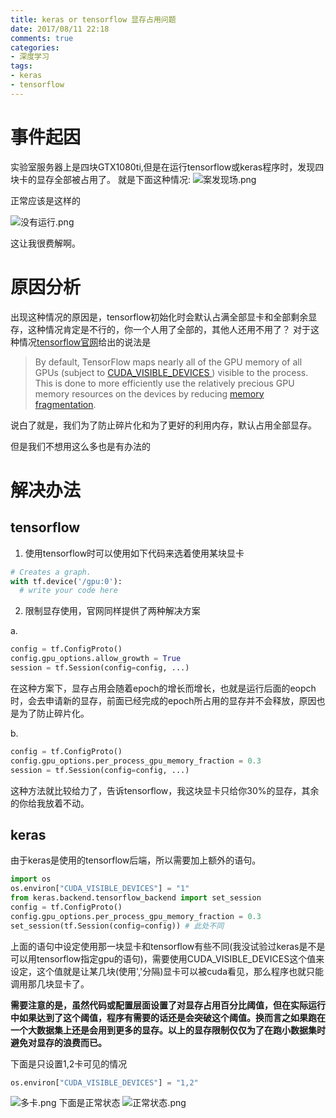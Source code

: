 ```yaml
---
title: keras or tensorflow 显存占用问题
date: 2017/08/11 22:18
comments: true
categories: 
- 深度学习
tags: 
- keras
- tensorflow
---
```


# 事件起因
实验室服务器上是四块GTX1080ti,但是在运行tensorflow或keras程序时，发现四块卡的显存全部被占用了。
就是下面这种情况:
![案发现场.png](http://upload-images.jianshu.io/upload_images/1575688-63872cc6cb7b8c18.png?imageMogr2/auto-orient/strip%7CimageView2/2/w/1240)

正常应该是这样的

![没有运行.png](http://upload-images.jianshu.io/upload_images/1575688-54c06288ad2a3f3a.png?imageMogr2/auto-orient/strip%7CimageView2/2/w/1240)

这让我很费解啊。
# 原因分析
出现这种情况的原因是，tensorflow初始化时会默认占满全部显卡和全部剩余显存，这种情况肯定是不行的，你一个人用了全部的，其他人还用不用了？
对于这种情况[tensorflow官网](https://www.tensorflow.org/tutorials/using_gpu#allowing-gpu-memory-growth)给出的说法是
> By default, TensorFlow maps nearly all of the GPU memory of all GPUs (subject to [CUDA_VISIBLE_DEVICES
](http://docs.nvidia.com/cuda/cuda-c-programming-guide/index.html#env-vars)) visible to the process. This is done to more efficiently use the relatively precious GPU memory resources on the devices by reducing [memory fragmentation](https://en.wikipedia.org/wiki/Fragmentation_(computing)).

说白了就是，我们为了防止碎片化和为了更好的利用内存，默认占用全部显存。

但是我们不想用这么多也是有办法的

# 解决办法
## tensorflow
1. 使用tensorflow时可以使用如下代码来选着使用某块显卡
 ~~~ python
 # Creates a graph.
with tf.device('/gpu:0'):
   # write your code here
~~~
2. 限制显存使用，官网同样提供了两种解决方案

a. 
~~~python
config = tf.ConfigProto()
config.gpu_options.allow_growth = True
session = tf.Session(config=config, ...)
~~~ 

在这种方案下，显存占用会随着epoch的增长而增长，也就是运行后面的eopch时，会去申请新的显存，前面已经完成的epoch所占用的显存并不会释放，原因也是为了防止碎片化。

b. 
~~~python
config = tf.ConfigProto()
config.gpu_options.per_process_gpu_memory_fraction = 0.3
session = tf.Session(config=config, ...)
~~~
这种方法就比较给力了，告诉tensorflow，我这块显卡只给你30%的显存，其余的你给我放着不动。
## keras
由于keras是使用的tensorflow后端，所以需要加上额外的语句。
~~~python
import os
os.environ["CUDA_VISIBLE_DEVICES"] = "1"
from keras.backend.tensorflow_backend import set_session
config = tf.ConfigProto()
config.gpu_options.per_process_gpu_memory_fraction = 0.3
set_session(tf.Session(config=config)) # 此处不同
~~~
上面的语句中设定使用那一块显卡和tensorflow有些不同(我没试验过keras是不是可以用tensorflow指定gpu的语句)，需要使用CUDA_VISIBLE_DEVICES这个值来设定，这个值就是让某几块(使用','分隔)显卡可以被cuda看见，那么程序也就只能调用那几块显卡了。

**需要注意的是，虽然代码或配置层面设置了对显存占用百分比阈值，但在实际运行中如果达到了这个阈值，程序有需要的话还是会突破这个阈值。换而言之如果跑在一个大数据集上还是会用到更多的显存。以上的显存限制仅仅为了在跑小数据集时避免对显存的浪费而已。**

下面是只设置1,2卡可见的情况
~~~python
os.environ["CUDA_VISIBLE_DEVICES"] = "1,2"
~~~

![多卡.png](http://upload-images.jianshu.io/upload_images/1575688-da0ecba0f0fb6b96.png?imageMogr2/auto-orient/strip%7CimageView2/2/w/1240)
下面是正常状态
![正常状态.png](http://upload-images.jianshu.io/upload_images/1575688-00198dcb5409cf01.png?imageMogr2/auto-orient/strip%7CimageView2/2/w/1240)